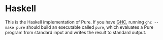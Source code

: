 Haskell
=======

This is the Haskell implementation of Pure. If you have [GHC][1], running `ghc --make pure` should build an executable called `pure`, which evaluates a Pure program from standard input and writes the result to standard output.

[1]: http://www.haskell.org/ghc/